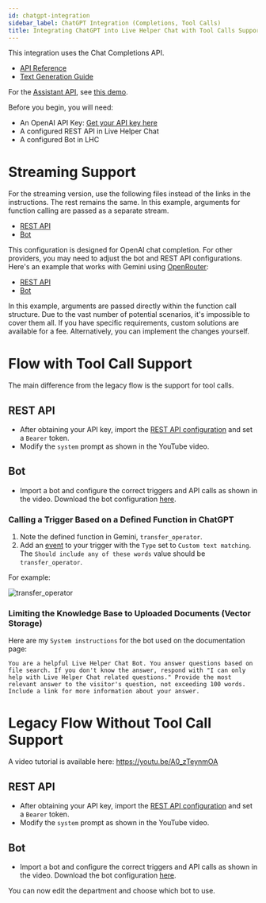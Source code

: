 ```yaml
---
id: chatgpt-integration
sidebar_label: ChatGPT Integration (Completions, Tool Calls)
title: Integrating ChatGPT into Live Helper Chat with Tool Calls Support (Completions API)
---
```


This integration uses the Chat Completions API.

* [API Reference](https://platform.openai.com/docs/api-reference/chat)
* [Text Generation Guide](https://platform.openai.com/docs/guides/text-generation)

For the [Assistant API](https://platform.openai.com/docs/assistants/overview), see [this demo](https://github.com/LiveHelperChat/chatGPT?tab=readme-ov-file#demo).

Before you begin, you will need:

* An OpenAI API Key: [Get your API key here](https://platform.openai.com/api-keys)
* A configured REST API in Live Helper Chat
* A configured Bot in LHC

# Streaming Support

For the streaming version, use the following files instead of the links in the instructions. The rest remains the same. In this example, arguments for function calling are passed as a separate stream.

* [REST API](/img/bot/chatgpt/open-ai-rest-api-completions-stream.json)
* [Bot](/img/bot/chatgpt/open-ai-bot-completions-stream.json)

This configuration is designed for OpenAI chat completion. For other providers, you may need to adjust the bot and REST API configurations. Here's an example that works with Gemini using [OpenRouter](https://openrouter.ai):

* [REST API](/img/bot/chatgpt/openrouter-ai-rest-api.json)
* [Bot](/img/bot/chatgpt/openrouter-gemini-bot.json)

In this example, arguments are passed directly within the function call structure. Due to the vast number of potential scenarios, it's impossible to cover them all. If you have specific requirements, custom solutions are available for a fee. Alternatively, you can implement the changes yourself.

# Flow with Tool Call Support

The main difference from the legacy flow is the support for tool calls.

## REST API

* After obtaining your API key, import the [REST API configuration](/img/bot/chatgpt/rest-api-tool.json) and set a `Bearer` token.
* Modify the `system` prompt as shown in the YouTube video.

## Bot

* Import a bot and configure the correct triggers and API calls as shown in the video. Download the bot configuration [here](/img/bot/chatgpt/lhc-bot-tool.json).

### Calling a Trigger Based on a Defined Function in ChatGPT

1. Note the defined function in Gemini, `transfer_operator`.
2. Add an [event](bot/triggers.md) to your trigger with the `Type` set to `Custom text matching`. The `Should include any of these words` value should be `transfer_operator`.

For example:

![transfer_operator](/img/bot/transfer-event.png)

### Limiting the Knowledge Base to Uploaded Documents (Vector Storage)

Here are my `System instructions` for the bot used on the documentation page:

```
You are a helpful Live Helper Chat Bot. You answer questions based on file search. If you don't know the answer, respond with "I can only help with Live Helper Chat related questions." Provide the most relevant answer to the visitor's question, not exceeding 100 words. Include a link for more information about your answer.
```

# Legacy Flow Without Tool Call Support

A video tutorial is available here: https://youtu.be/A0_zTeynmOA

## REST API

* After obtaining your API key, import the [REST API configuration](/img/bot/chatgpt/rest-api.json) and set a `Bearer` token.
* Modify the `system` prompt as shown in the YouTube video.

## Bot

* Import a bot and configure the correct triggers and API calls as shown in the video. Download the bot configuration [here](/img/bot/chatgpt/lhc-bot.json).

You can now edit the department and choose which bot to use.
